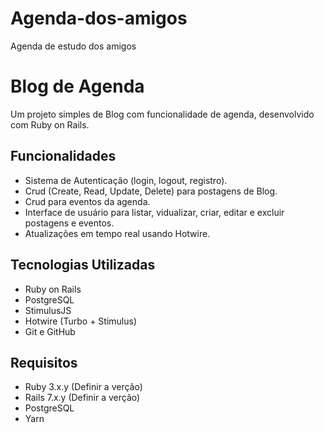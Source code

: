 # Agenda-dos-amigos
 Agenda de estudo dos amigos

# Blog de Agenda

Um projeto simples de Blog com funcionalidade de agenda, desenvolvido com Ruby on Rails.

## Funcionalidades

- Sistema de Autenticação (login, logout, registro).
- Crud (Create, Read, Update, Delete) para postagens de Blog.
- Crud para eventos da agenda.
- Interface de usuário para listar, vidualizar, criar, editar e excluir postagens e eventos.
- Atualizações em tempo real usando Hotwire.

## Tecnologias Utilizadas

- Ruby on Rails
- PostgreSQL
- StimulusJS
- Hotwire (Turbo + Stimulus)
- Git e GitHub

## Requisitos

- Ruby 3.x.y (Definir a verção)
- Rails 7.x.y (Definir a verção)
- PostgreSQL
- Yarn